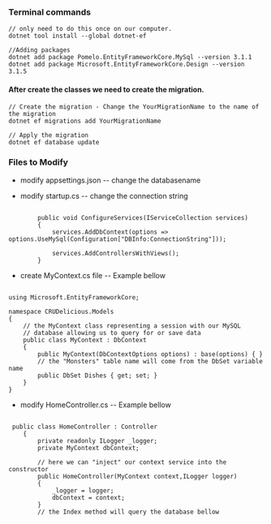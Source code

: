 ### Terminal commands
```
// only need to do this once on our computer.
dotnet tool install --global dotnet-ef

//Adding packages
dotnet add package Pomelo.EntityFrameworkCore.MySql --version 3.1.1
dotnet add package Microsoft.EntityFrameworkCore.Design --version 3.1.5
```
#### After create the classes we need to create the migration.
```
// Create the migration - Change the YourMigrationName to the name of the migration
dotnet ef migrations add YourMigrationName

// Apply the migration
dotnet ef database update
```

### Files to Modify
- modify appsettings.json
-- change the databasename

- modify startup.cs
-- change the connection string
<pre><code>
        public void ConfigureServices(IServiceCollection services)
        {
            services.AddDbContext<MyContext>(options => options.UseMySql(Configuration["DBInfo:ConnectionString"]));
            
            services.AddControllersWithViews();
        }
</code></pre>

- create MyContext.cs file
-- Example bellow
<pre><code>
using Microsoft.EntityFrameworkCore;

namespace CRUDelicious.Models
{ 
    // the MyContext class representing a session with our MySQL 
    // database allowing us to query for or save data
    public class MyContext : DbContext 
    { 
        public MyContext(DbContextOptions options) : base(options) { }
        // the "Monsters" table name will come from the DbSet variable name
        public DbSet<Dish> Dishes { get; set; }
    }
}
</code></pre>

- modify HomeController.cs
-- Example bellow
<pre><code>
 public class HomeController : Controller
    {
        private readonly ILogger<HomeController> _logger;
        private MyContext dbContext;
    
        // here we can "inject" our context service into the constructor
        public HomeController(MyContext context,ILogger<HomeController> logger)
        {
            _logger = logger;
            dbContext = context;
        }
        // the Index method will query the database bellow
</code></pre>